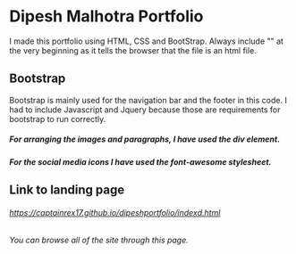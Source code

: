 # Dipesh Malhotra Portfolio
I made this portfolio using HTML, CSS and BootStrap. 
Always include "<!doctype html>" at the very beginning as it tells the
browser that the file is an html file.
## Bootstrap 
Bootstrap is mainly used for the navigation bar and the footer in this code.
I had to include Javascript and Jquery because those are requirements for 
bootstrap to run correctly.

##### For arranging the images and paragraphs, I have used the div element.

##### For the social media icons I have used the font-awesome stylesheet.


## Link to landing page

###### https://captainrex17.github.io/dipeshportfolio/indexd.html
###### You can browse all of the site through this page.
